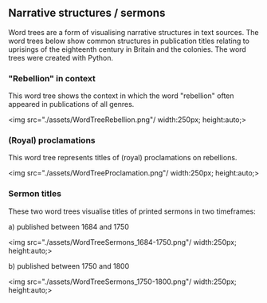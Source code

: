 
## Narrative structures / sermons

Word trees are a form of visualising narrative structures in text sources. The word trees below show common structures in publication titles relating to uprisings of the eighteenth century in Britain and the colonies. The word trees were created with Python. 

### "Rebellion" in context

This word tree shows the context in which the word "rebellion" often appeared in publications of all genres. 

<img src="./assets/WordTreeRebellion.png"/ width:250px; height:auto;>

### (Royal) proclamations

This word tree represents titles of (royal) proclamations on rebellions.

<img src="./assets/WordTreeProclamation.png"/ width:250px; height:auto;>

### Sermon titles

These two word trees visualise titles of printed sermons in two timeframes:

a) published between 1684 and 1750

<img src="./assets/WordTreeSermons_1684-1750.png"/ width:250px; height:auto;>

b) published between 1750 and 1800

<img src="./assets/WordTreeSermons_1750-1800.png"/ width:250px; height:auto;>

